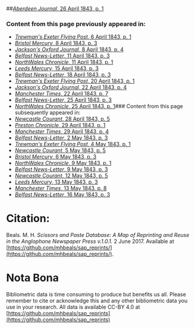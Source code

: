 ##[*Aberdeen Journal*, 26 April 1843, p. 1](https://mhbeals.github.io/sap_html/Aberdeen-Journal/Aberdeen-Journal-26-April-1843-p-1)

### Content from this page previously appeared in:
+ [*Trewman's Exeter Flying Post*, 6 April 1843, p. 1](https://mhbeals.github.io/sap_html/Trewman's-Exeter-Flying-Post/Trewman's-Exeter-Flying-Post-6-April-1843-p-1)
+ [*Bristol Mercury*, 8 April 1843, p. 3](https://mhbeals.github.io/sap_html/Bristol-Mercury/Bristol-Mercury-8-April-1843-p-3)
+ [*Jackson's Oxford Journal*, 8 April 1843, p. 4](https://mhbeals.github.io/sap_html/Jackson's-Oxford-Journal/Jackson's-Oxford-Journal-8-April-1843-p-4)
+ [*Belfast News-Letter*, 11 April 1843, p. 3](https://mhbeals.github.io/sap_html/Belfast-News-Letter/Belfast-News-Letter-11-April-1843-p-3)
+ [*NorthWales Chronicle*, 11 April 1843, p. 1](https://mhbeals.github.io/sap_html/NorthWales-Chronicle/NorthWales-Chronicle-11-April-1843-p-1)
+ [*Leeds Mercury*, 15 April 1843, p. 3](https://mhbeals.github.io/sap_html/Leeds-Mercury/Leeds-Mercury-15-April-1843-p-3)
+ [*Belfast News-Letter*, 18 April 1843, p. 3](https://mhbeals.github.io/sap_html/Belfast-News-Letter/Belfast-News-Letter-18-April-1843-p-3)
+ [*Trewman's Exeter Flying Post*, 20 April 1843, p. 1](https://mhbeals.github.io/sap_html/Trewman's-Exeter-Flying-Post/Trewman's-Exeter-Flying-Post-20-April-1843-p-1)
+ [*Jackson's Oxford Journal*, 22 April 1843, p. 4](https://mhbeals.github.io/sap_html/Jackson's-Oxford-Journal/Jackson's-Oxford-Journal-22-April-1843-p-4)
+ [*Manchester Times*, 22 April 1843, p. 7](https://mhbeals.github.io/sap_html/Manchester-Times/Manchester-Times-22-April-1843-p-7)
+ [*Belfast News-Letter*, 25 April 1843, p. 3](https://mhbeals.github.io/sap_html/Belfast-News-Letter/Belfast-News-Letter-25-April-1843-p-3)
+ [*NorthWales Chronicle*, 25 April 1843, p. 1](https://mhbeals.github.io/sap_html/NorthWales-Chronicle/NorthWales-Chronicle-25-April-1843-p-1)### Content from this page subsequently appeared in:
+ [*Newcastle Courant*, 28 April 1843, p. 5](https://mhbeals.github.io/sap_html/Newcastle-Courant/Newcastle-Courant-28-April-1843-p-5)
+ [*Preston Chronicle*, 29 April 1843, p. 1](https://mhbeals.github.io/sap_html/Preston-Chronicle/Preston-Chronicle-29-April-1843-p-1)
+ [*Manchester Times*, 29 April 1843, p. 4](https://mhbeals.github.io/sap_html/Manchester-Times/Manchester-Times-29-April-1843-p-4)
+ [*Belfast News-Letter*, 2 May 1843, p. 3](https://mhbeals.github.io/sap_html/Belfast-News-Letter/Belfast-News-Letter-2-May-1843-p-3)
+ [*Trewman's Exeter Flying Post*, 4 May 1843, p. 1](https://mhbeals.github.io/sap_html/Trewman's-Exeter-Flying-Post/Trewman's-Exeter-Flying-Post-4-May-1843-p-1)
+ [*Newcastle Courant*, 5 May 1843, p. 5](https://mhbeals.github.io/sap_html/Newcastle-Courant/Newcastle-Courant-5-May-1843-p-5)
+ [*Bristol Mercury*, 6 May 1843, p. 3](https://mhbeals.github.io/sap_html/Bristol-Mercury/Bristol-Mercury-6-May-1843-p-3)
+ [*NorthWales Chronicle*, 9 May 1843, p. 1](https://mhbeals.github.io/sap_html/NorthWales-Chronicle/NorthWales-Chronicle-9-May-1843-p-1)
+ [*Belfast News-Letter*, 9 May 1843, p. 3](https://mhbeals.github.io/sap_html/Belfast-News-Letter/Belfast-News-Letter-9-May-1843-p-3)
+ [*Newcastle Courant*, 12 May 1843, p. 5](https://mhbeals.github.io/sap_html/Newcastle-Courant/Newcastle-Courant-12-May-1843-p-5)
+ [*Leeds Mercury*, 13 May 1843, p. 3](https://mhbeals.github.io/sap_html/Leeds-Mercury/Leeds-Mercury-13-May-1843-p-3)
+ [*Manchester Times*, 13 May 1843, p. 8](https://mhbeals.github.io/sap_html/Manchester-Times/Manchester-Times-13-May-1843-p-8)
+ [*Belfast News-Letter*, 16 May 1843, p. 3](https://mhbeals.github.io/sap_html/Belfast-News-Letter/Belfast-News-Letter-16-May-1843-p-3)
                    
# Citation: 

Beals. M. H. *Scissors and Paste Database: A Map of Reprinting and Reuse in the Anglophone Newspaper Press v.1.0.1.* 2 June 2017. Available at [https://github.com/mhbeals/sap_reprints/](https://github.com/mhbeals/sap_reprints/). 
                    
# Nota Bona

Bibliometric data is time consuming to produce but benefits us all. Please remember to cite or acknowledge this and any other bibliometric data you use in your research. All data is available CC-BY 4.0 at [https://github.com/mhbeals/sap_reprints](https://github.com/mhbeals/sap_reprints)